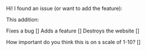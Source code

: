Hi! I found an issue (or want to add the feature):

This addition:

Fixes a bug []
Adds a feature []
Destroys the website []


How important do you think this is on s scale of 1-10? []
